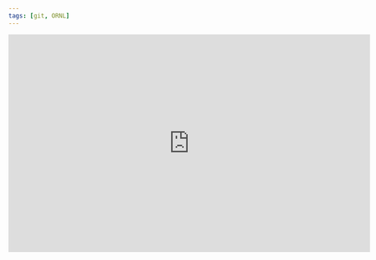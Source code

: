 ```yaml
---
tags: [git, ORNL]
---
```


<iframe src="https://docs.google.com/presentation/d/e/2PACX-1vTK96zPhMS22AiSMJkNjKmGWfB_t24qcx644q86FLUYzZHjCl8WmDSquY6optKCV7m_DbQRtAUenIWL/embed?start=true&loop=true&delayms=3000" frameborder="0" width="720" height="434" allowfullscreen="true" mozallowfullscreen="true" webkitallowfullscreen="true"></iframe>
<br>
